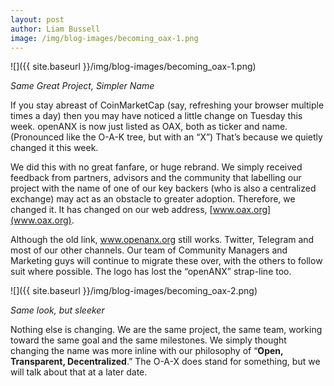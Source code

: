 ```yaml
---
layout: post
author: Liam Bussell
image: /img/blog-images/becoming_oax-1.png
---
```


![]({{ site.baseurl }}/img/blog-images/becoming_oax-1.png)

_Same Great Project, Simpler Name_

If you stay abreast of CoinMarketCap (say, refreshing your browser multiple times a day) then you may have noticed a little change on Tuesday this week. openANX is now just listed as OAX, both as ticker and name. (Pronounced like the O-A-K tree, but with an “X”) That’s because we quietly changed it this week.

We did this with no great fanfare, or huge rebrand. We simply received feedback from partners, advisors and the community that labelling our project with the name of one of our key backers (who is also a centralized exchange) may act as an obstacle to greater adoption. Therefore, we changed it. It has changed on our web address, [www.oax.org](www.oax.org).

Although the old link, www.openanx.org still works. Twitter, Telegram and most of our other channels. Our team of Community Managers and Marketing guys will continue to migrate these over, with the others to follow suit where possible. The logo has lost the “openANX” strap-line too.

![]({{ site.baseurl }}/img/blog-images/becoming_oax-2.png)

_Same look, but sleeker_

Nothing else is changing. We are the same project, the same team, working toward the same goal and the same milestones. We simply thought changing the name was more inline with our philosophy of “**Open, Transparent, Decentralized**.” The O-A-X does stand for something, but we will talk about that at a later date.
